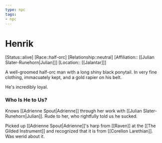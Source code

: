 ```yaml
---
type: npc
tags: 
- npc
---
```


# Henrik
[Status::alive]
[Race::half-orc]
[Relationship::neutral]
[Affiliation:: [[Julian Slater-Runehorn|Julian]]]
[Location:: [[Jalantar]]]

A well-groomed half-orc man with a long shiny black ponytail. In very fine clothing, immacuately kept, and a gold rapier on his belt.

He's incredibly loyal.

### Who Is He to Us?
Knows [[Adrienne Spout|Adrienne]] through her work with [[Julian Slater-Runehorn|Julian]]. Rude to her, who rightfully told us he sucked. 

Picked up [[Adrienne Spout|Adrienne]]'s harp from [[Raven]] at the [[The Gilded Instrument]] and recognized that it is from [[Corellon Larethian]]. Was werid about it.  